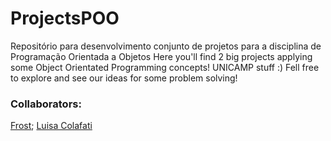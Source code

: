 # ProjectsPOO

Repositório para desenvolvimento conjunto de projetos para a disciplina de Programação Orientada a Objetos
Here you'll find 2 big projects applying some Object Orientated Programming concepts! UNICAMP stuff :) Fell free to explore and see our ideas for some problem solving!

### Collaborators:
[Frost](https://github.com/NuitJack);
[Luisa Colafati](https://github.com/luisacolafati)

